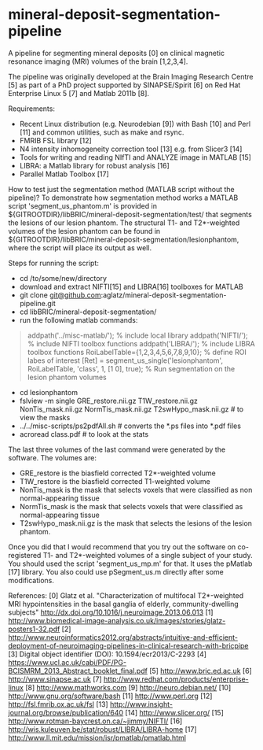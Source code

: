 mineral-deposit-segmentation-pipeline
=====================================

A pipeline for segmenting mineral deposits [0] on clinical magnetic resonance imaging (MRI) volumes of the brain [1,2,3,4].

The pipeline was originally developed at the Brain Imaging Research Centre [5] as part of a PhD project supported by SINAPSE/Spirit [6] on Red Hat Enterprise Linux 5 [7] and Matlab 2011b [8].

Requirements:
- Recent Linux distribution (e.g. Neurodebian [9]) with Bash [10] and Perl [11] and common utilities, such as make and rsync. 
- FMRIB FSL library [12]
- N4 intensity inhomogeneity correction tool [13] e.g. from Slicer3 [14]
- Tools for writing and reading NIfTI and ANALYZE image in MATLAB [15]
- LIBRA: a Matlab library for robust analysis [16]
- Parallel Matlab Toolbox [17]

How to test just the segmentation method (MATLAB script without the pipeline)?
To demonstrate how segmentation method works a MATLAB script 'segment_us_phantom.m' is provided in ${GITROOTDIR}/libBRIC/mineral-deposit-segmentation/test/ that segments the lesions of our lesion phantom. The structural T1- and T2*-weighted volumes of the lesion phantom can be found in ${GITROOTDIR}/libBRIC/mineral-deposit-segmentation/lesionphantom, where the script will place its output as well.

Steps for running the script:
- cd /to/some/new/directory
- download and extract NIFTI[15] and LIBRA[16] toolboxes for MATLAB
- git clone git@github.com:aglatz/mineral-deposit-segmentation-pipeline.git
- cd libBRIC/mineral-deposit-segmentation/
- run the following matlab commands:
> addpath('../misc-matlab/'); % include local library
> addpath('NIFTI/'); % include NIFTI toolbox functions
> addpath('LIBRA/'); % include LIBRA toolbox functions
> RoiLabelTable={1,2,3,4,5,6,7,8,9,10}; % define ROI labes of interest
> [Ret] = segment_us_single('lesionphantom', RoiLabelTable, 'class', 1, [1 0], true); % Run segmentation on the lesion phantom volumes
- cd lesionphantom
- fslview -m single GRE_restore.nii.gz T1W_restore.nii.gz NonTis_mask.nii.gz NormTis_mask.nii.gz T2swHypo_mask.nii.gz # to view the masks
- ../../misc-scripts/ps2pdfAll.sh # converts the *.ps files into *.pdf files
- acroread class.pdf # to look at the stats

The last three volumes of the last command were generated by the software. The volumes are:
- GRE_restore is the biasfield corrected T2*-weighted volume
- T1W_restore is the biasfield corrected T1-weighted volume
- NonTis_mask is the mask that selects voxels that were classified as non normal-appearing tissue
- NormTis_mask is the mask that selects voxels that were classified as normal-appearing tissue
- T2swHypo_mask.nii.gz is the mask that selects the lesions of the lesion phantom.

Once you did that I would recommend that you try out the software on co-registered T1- and T2*-weighted volumes of a single subject of your study. You should used the script 'segment_us_mp.m' for that. It uses the pMatlab [17] library. You also could use pSegment_us.m directly after some modifications.

References:
[0] Glatz et al. "Characterization of multifocal T2*-weighted MRI hypointensities in the basal ganglia of elderly, community-dwelling subjects" http://dx.doi.org/10.1016/j.neuroimage.2013.06.013
[1] http://www.biomedical-image-analysis.co.uk/images/stories/glatz-posters1-32.pdf
[2] http://www.neuroinformatics2012.org/abstracts/intuitive-and-efficient-deployment-of-neuroimaging-pipelines-in-clinical-research-with-bricpipe
[3] Digital object identifier (DOI): 10.1594/ecr2013/C-2293
[4] https://www.ucl.ac.uk/cabi/PDF/PG-BCISMRM_2013_Abstract_booklet_final.pdf
[5] http://www.bric.ed.ac.uk
[6] http://www.sinapse.ac.uk
[7] http://www.redhat.com/products/enterprise-linux
[8] http://www.mathworks.com
[9] http://neuro.debian.net/
[10] http://www.gnu.org/software/bash
[11] http://www.perl.org
[12] http://fsl.fmrib.ox.ac.uk/fsl
[13] http://www.insight-journal.org/browse/publication/640
[14] http://www.slicer.org/
[15] http://www.rotman-baycrest.on.ca/~jimmy/NIFTI/
[16] http://wis.kuleuven.be/stat/robust/LIBRA/LIBRA-home
[17] http://www.ll.mit.edu/mission/isr/pmatlab/pmatlab.html

